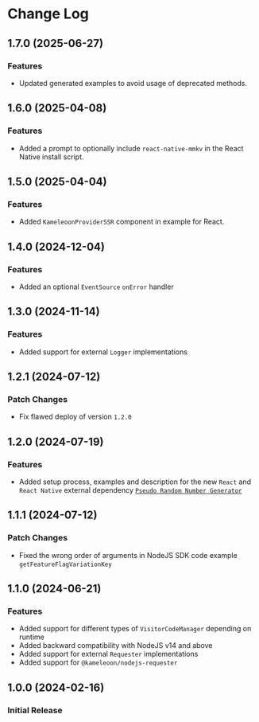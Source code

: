 # Change Log

## 1.7.0 (2025-06-27)

### Features

- Updated generated examples to avoid usage of deprecated methods.

## 1.6.0 (2025-04-08)

### Features

- Added a prompt to optionally include `react-native-mmkv` in the React Native install script.

## 1.5.0 (2025-04-04)

### Features

- Added `KameleoonProviderSSR` component in example for React.

## 1.4.0 (2024-12-04)

### Features

- Added an optional `EventSource` `onError` handler

## 1.3.0 (2024-11-14)

### Features

- Added support for external `Logger` implementations

## 1.2.1 (2024-07-12)

### Patch Changes

- Fix flawed deploy of version `1.2.0`

## 1.2.0 (2024-07-19)

### Features

- Added setup process, examples and description for the new `React` and `React Native` external dependency [`Pseudo Random Number Generator`](https://developers.kameleoon.com/feature-management-and-experimentation/web-sdks/react-js-sdk#pseudo-random-number-generator)

## 1.1.1 (2024-07-12)

### Patch Changes

- Fixed the wrong order of arguments in NodeJS SDK code example `getFeatureFlagVariationKey`

## 1.1.0 (2024-06-21)

### Features

- Added support for different types of `VisitorCodeManager` depending on runtime
- Added backward compatibility with NodeJS v14 and above
- Added support for external `Requester` implementations
- Added support for `@kameleoon/nodejs-requester`

## 1.0.0 (2024-02-16)

### Initial Release
